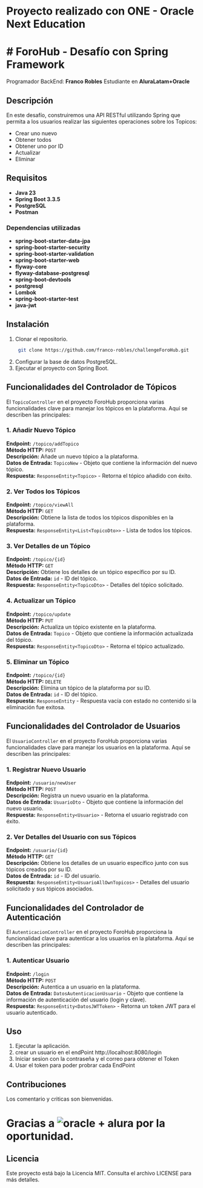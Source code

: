 # Proyecto realizado con ONE - Oracle Next Education
# # ForoHub - Desafío con Spring Framework
Programador BackEnd: **Franco Robles**
Estudiante en **AluraLatam+Oracle**

## Descripción
En este desafío, construiremos una API RESTful utilizando Spring que permita a los usuarios realizar las siguientes operaciones sobre los Topicos:

-   Crear uno nuevo
-   Obtener todos
-   Obtener uno por ID
-   Actualizar
-   Eliminar

## Requisitos
- **Java 23**
- **Spring Boot 3.3.5**
- **PostgreSQL**
- **Postman**

### Dependencias utilizadas 
- **spring-boot-starter-data-jpa**
- **spring-boot-starter-security**
- **spring-boot-starter-validation**
- **spring-boot-starter-web**
- **flyway-core**
- **flyway-database-postgresql**
- **spring-boot-devtools**
- **postgresql**
- **Lombok**
- **spring-boot-starter-test**
- **java-jwt**

## Instalación
1. Clonar el repositorio.
   ```sh
    git clone https://github.com/franco-robles/challengeForoHub.git
    ```
2. Configurar la base de datos PostgreSQL.
3. Ejecutar el proyecto con Spring Boot.


## Funcionalidades del Controlador de Tópicos

El `TopicoController` en el proyecto ForoHub proporciona varias funcionalidades clave para manejar los tópicos en la plataforma. Aquí se describen las principales:

### 1. Añadir Nuevo Tópico

**Endpoint:** `/topico/addTopico`  
**Método HTTP:** `POST`  
**Descripción:** Añade un nuevo tópico a la plataforma.  
**Datos de Entrada:** `TopicoNew` - Objeto que contiene la información del nuevo tópico.  
**Respuesta:** `ResponseEntity<Topico>` - Retorna el tópico añadido con éxito.

### 2. Ver Todos los Tópicos

**Endpoint:** `/topico/viewAll`  
**Método HTTP:** `GET`  
**Descripción:** Obtiene la lista de todos los tópicos disponibles en la plataforma.  
**Respuesta:** `ResponseEntity<List<TopicoDto>>` - Lista de todos los tópicos.

### 3. Ver Detalles de un Tópico

**Endpoint:** `/topico/{id}`  
**Método HTTP:** `GET`  
**Descripción:** Obtiene los detalles de un tópico específico por su ID.  
**Datos de Entrada:** `id` - ID del tópico.  
**Respuesta:** `ResponseEntity<TopicoDto>` - Detalles del tópico solicitado.

### 4. Actualizar un Tópico

**Endpoint:** `/topico/update`  
**Método HTTP:** `PUT`  
**Descripción:** Actualiza un tópico existente en la plataforma.  
**Datos de Entrada:** `Topico` - Objeto que contiene la información actualizada del tópico.  
**Respuesta:** `ResponseEntity<TopicoDto>` - Retorna el tópico actualizado.

### 5. Eliminar un Tópico

**Endpoint:** `/topico/{id}`  
**Método HTTP:** `DELETE`  
**Descripción:** Elimina un tópico de la plataforma por su ID.  
**Datos de Entrada:** `id` - ID del tópico.  
**Respuesta:** `ResponseEntity` - Respuesta vacía con estado no contenido si la eliminación fue exitosa.

## Funcionalidades del Controlador de Usuarios

El `UsuarioController` en el proyecto ForoHub proporciona varias funcionalidades clave para manejar los usuarios en la plataforma. Aquí se describen las principales:

### 1. Registrar Nuevo Usuario

**Endpoint:** `/usuario/newUser`  
**Método HTTP:** `POST`  
**Descripción:** Registra un nuevo usuario en la plataforma.  
**Datos de Entrada:** `UsuarioDto` - Objeto que contiene la información del nuevo usuario.  
**Respuesta:** `ResponseEntity<Usuario>` - Retorna el usuario registrado con éxito.

### 2. Ver Detalles del Usuario con sus Tópicos

**Endpoint:** `/usuario/{id}`  
**Método HTTP:** `GET`  
**Descripción:** Obtiene los detalles de un usuario específico junto con sus tópicos creados por su ID.  
**Datos de Entrada:** `id` - ID del usuario.  
**Respuesta:** `ResponseEntity<UsuarioAllOwnTopicos>` - Detalles del usuario solicitado y sus tópicos asociados.

## Funcionalidades del Controlador de Autenticación

El `AutenticacionController` en el proyecto ForoHub proporciona la funcionalidad clave para autenticar a los usuarios en la plataforma. Aquí se describen las principales:

### 1. Autenticar Usuario

**Endpoint:** `/login`  
**Método HTTP:** `POST`  
**Descripción:** Autentica a un usuario en la plataforma.  
**Datos de Entrada:** `DatosAutenticacionUsuario` - Objeto que contiene la información de autenticación del usuario (login y clave).  
**Respuesta:** `ResponseEntity<DatosJWTToken>` - Retorna un token JWT para el usuario autenticado.

## Uso
1. Ejecutar la aplicación.
2. crear un usuario en el endPoint http://localhost:8080/login 
3. Iniciar sesion con la contraseña y el correo para obtener el Token
4. Usar el token para poder probrar cada EndPoint 

## Contribuciones
Los comentario y criticas son bienvenidas.

# Gracias a ![oracle + alura](screenshots/OracleAlura.png) por la oportunidad.

## Licencia
Este proyecto está bajo la Licencia MIT. Consulta el archivo LICENSE para más detalles.
